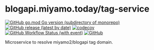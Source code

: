 # blogapi.miyamo.today/tag-service

[![GitHub go.mod Go version (subdirectory of monorepo)](https://img.shields.io/github/go-mod/go-version/miyamo2/blogapi.miyamo.today/tag-service?logo=go)](https://img.shields.io/github/go-mod/go-version/miyamo2/blogapi.miyamo.today/tag-service?logo=go)
[![GitHub release (latest by date)](https://img.shields.io/github/v/release/miyamo2/blogapi.miyamo.today/tag-service)](https://img.shields.io/github/v/release/miyamo2/blogapi.miyamo.today/tag-service)
[![codecov](https://codecov.io/gh/miyamo2/blogapi.miyamo.today/tag-service/graph/badge.svg?token=TSRA52M0XG)](https://codecov.io/gh/miyamo2/blogapi.miyamo.today/tag-service)
[![GitHub Workflow Status (with event)](https://img.shields.io/github/actions/workflow/status/miyamo2/blogapi.miyamo.today/tag-service/release.yaml?event=release&logo=github%20actions)](https://github.com/miyamo2/blogapi.miyamo.today/tag-service/actions?query=workflow%3Arelease)
[![GitHub](https://img.shields.io/github/license/miyamo2/blogapi.miyamo.today/tag-service)](https://img.shields.io/github/license/miyamo2/blogapi.miyamo.today/tag-service)

Microservice to resolve miyamo2/blogapi tag domain.